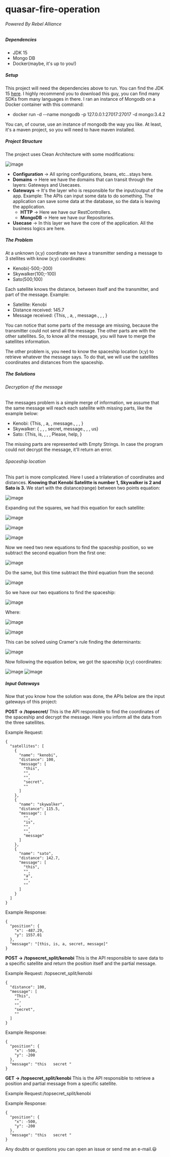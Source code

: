 # quasar-fire-operation

###### Powered By Rebel Alliance

##### Dependencies
* JDK 15
* Mongo DB
* Docker(maybe, it's up to you!)

##### Setup
This project will need the dependencies above to run. You can find the JDK 15 [here](https://sdkman.io/). I highly recommend you to download this guy, you can find many SDKs from many languages in there. I ran an instance of Mongodb on a Docker container with this command:
* docker run -d --name mongodb -p 127.0.0.1:27017:27017 -d mongo:3.4.2

You can, of course, use an instance of mongodb the way you like. At least, it's a maven project, so you will need to have maven installed.

##### Project Structure
The project uses Clean Architecture with some modifications:

![image](https://user-images.githubusercontent.com/9483458/112857590-61291880-9087-11eb-9bcc-8f5f69e435a1.png)
* **Configuration** -> All spring configurations, beans, etc...stays here.
* **Domains** -> Here we have the domains that can transit through the layers: Gateways and Usecases.
* **Gateways** -> It's the layer who is responsible for the input/output of the app. Example: The APIs can input some data to do something. The application can save some data at the database, so the data is leaving the application.
  * **HTTP** -> Here we have our RestControllers.
  * **MongoDB** -> Here we have our Repositories.
* **Usecase** -> In this layer we have the core of the application. All the business logics are here.

##### The Problem
At a unknown (x;y) coordinate we have a transmitter sending a message to 3 stellites with know (x;y) coordinates:
* Kenobi(-500;-200)
* Skywalker(100;-100)
* Sato(500;100)

Each satellite knows the distance, between itself and the transmitter, and part of the message. Example:
* Satellite: Kenobi
* Distance received: 145.7
* Message received: {This, , a, , message., , , }

You can notice that some parts of the message are missing, because the transmitter could not send all the message. The other parts are with the other satellites.
So, to know all the message, you will have to merge the satellites information.

The other problem is, you need to know the spaceship location (x;y) to retrieve whatever the message says. To do that, we will use the satellites coordinates and distances from the spaceship.

##### The Solutions
###### Decryption of the message
The messages problem is a simple merge of information, we assume that the same message will reach each satellite with missing parts, like the example below:
* Kenobi: {This, , a, , message., , , }
* Skywalker: { , , , secret, message., , , us}
* Sato: {This, is, , , , Please, help, }

The missing parts are represented with Empty Strings. In case the program could not decrypt the message, it'll return an error.

###### Spaceship location
This part is more complicated. Here I used a trilateration of coordinates and distances.
**Knowing that Kenobi Satelitte is number 1, Skywalker is 2 and Sato is 3.**
We start with the distance(range) between two points equation:

![image](https://user-images.githubusercontent.com/9483458/113040166-df141f00-916e-11eb-93d4-07851b01221d.png)

Expanding out the squares, we had this equation for each satellite:

![image](https://user-images.githubusercontent.com/9483458/113044817-7c258680-9174-11eb-8ece-be66728b5dbe.png)

![image](https://user-images.githubusercontent.com/9483458/113044915-9495a100-9174-11eb-9d10-389c56627e22.png)

![image](https://user-images.githubusercontent.com/9483458/113044736-60ba7b80-9174-11eb-93b3-7cca03362cdd.png)

Now we need two new equations to find the spaceship position, so we subtract the second equation from the first one:

![image](https://user-images.githubusercontent.com/9483458/113046235-349ffa00-9176-11eb-82b3-8b2378fbf877.png)

Do the same, but this time subtract the third equation from the second:

![image](https://user-images.githubusercontent.com/9483458/113046659-b132d880-9176-11eb-968e-8b3124847884.png)

So we have our two equations to find the spaceship:

![image](https://user-images.githubusercontent.com/9483458/113046963-1686c980-9177-11eb-8cbd-26db6034aa91.png)

Where:

![image](https://user-images.githubusercontent.com/9483458/113047687-015e6a80-9178-11eb-9a86-a30eb35c940a.png)

![image](https://user-images.githubusercontent.com/9483458/113047740-15a26780-9178-11eb-9f27-28d4c58b8b7d.png)

This can be solved using Cramer's rule finding the determinants:

![image](https://user-images.githubusercontent.com/9483458/113048906-69fa1700-9179-11eb-8285-3d3cae0b8ec5.png)

Now following the equation below, we got the spaceship (x;y) coordinates:

![image](https://user-images.githubusercontent.com/9483458/113048212-ada05100-9178-11eb-97e5-cb344442e2ca.png)
![image](https://user-images.githubusercontent.com/9483458/113048287-bf81f400-9178-11eb-8170-f207bb5a0482.png)

##### Input Gateways
Now that you know how the solution was done, the APIs below are the input gateways of this project:

**POST -> /topsecret/** This is the API responsible to find the coordinates of the spaceship and decrypt the message. Here you inform all the data from the three satellites.

Example Request:
```
{
  "satellites": [
    {
      "name": "kenobi",
      "distance": 100,
      "message": [
        "this",
        "",
        "",
        "secret",
        ""
      ]
    },
    {
      "name": "skywalker",
      "distance": 115.5,
      "message": [
        "",
        "is",
        "",
        "",
        "message"
      ]
    },
    {
      "name": "sato",
      "distance": 142.7,
      "message": [
        "this",
        "",
        "a",
        "",
        ""
      ]
    }
  ]
}
```
Example Response:
```
{
  "position": {
    "x": -487.29,
    "y": 1557.01
  },
  "message": "[this, is, a, secret, message]"
}
```
**POST -> /topsecret_split/kenobi** This is the API responsible to save data to a specific satellite and return the position itself and the partial message.

Example Request: /topsecret_split/kenobi
```
{
  "distance": 100,
  "message": [
    "This",
    "",
    "",
    "secret",
    ""
  ]
}
```
Example Response:
```
{
  "position": {
    "x": -500,
    "y": -200
  },
  "message": "this   secret "
}
```
**GET -> /topsecret_split/kenobi** This is the API responsible to retrieve a position and partial message from a specific satellite.

Example Request:/topsecret_split/kenobi

Example Response:
```
{
  "position": {
    "x": -500,
    "y": -200
  },
  "message": "this   secret "
}
```

Any doubts or questions you can open an issue or send me an e-mail.😃
